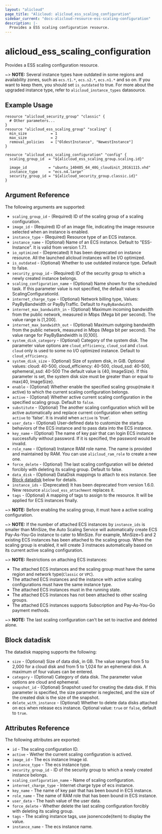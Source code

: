 ```yaml
---
layout: "alicloud"
page_title: "Alicloud: alicloud_ess_scaling_configuration"
sidebar_current: "docs-alicloud-resource-ess-scaling-configuration"
description: |-
  Provides a ESS scaling configuration resource.
---
```


# alicloud\_ess\_scaling\_configuration

Provides a ESS scaling configuration resource.

~> **NOTE:** Several instance types have outdated in some regions and availability zones, such as `ecs.t1.*`, `ecs.s2.*`, `ecs.n1.*` and so on. If you want to keep them, you should set `is_outdated` to true. For more about the upgraded instance type, refer to `alicloud_instance_types` datasource.

## Example Usage

```
resource "alicloud_security_group" "classic" {
  # Other parameters...
}
resource "alicloud_ess_scaling_group" "scaling" {
  min_size           = 1
  max_size           = 2
  removal_policies   = ["OldestInstance", "NewestInstance"]
}

resource "alicloud_ess_scaling_configuration" "config" {
  scaling_group_id  = "${alicloud_ess_scaling_group.scaling.id}"

  image_id          = "ubuntu_140405_64_40G_cloudinit_20161115.vhd"
  instance_type     = "ecs.n4.large"
  security_group_id = "${alicloud_security_group.classic.id}"
}

```

## Argument Reference

The following arguments are supported:

* `scaling_group_id` - (Required) ID of the scaling group of a scaling configuration.
* `image_id` - (Required) ID of an image file, indicating the image resource selected when an instance is enabled.
* `instance_type` - (Required) Resource type of an ECS instance.
* `instance_name` - (Optional) Name of an ECS instance. Default to "ESS-Instance". It is valid from version 1.7.1.
* `io_optimized` - (Deprecated) It has been deprecated on instance resource. All the launched alicloud instances will be I/O optimized.
* `is_outdated` - (Optional) Whether to use outdated instance type. Default to false.
* `security_group_id` - (Required) ID of the security group to which a newly created instance belongs.
* `scaling_configuration_name` - (Optional) Name shown for the scheduled task. If this parameter value is not specified, the default value is ScalingConfigurationId.
* `internet_charge_type` - (Optional) Network billing type, Values: PayByBandwidth or PayByTraffic. Default to `PayByBandwidth`.
* `internet_max_bandwidth_in` - (Optional) Maximum incoming bandwidth from the public network, measured in Mbps (Mega bit per second). The value range is [1,200].
* `internet_max_bandwidth_out` - (Optional) Maximum outgoing bandwidth from the public network, measured in Mbps (Mega bit per second). The value range for PayByBandwidth is [0,100].
* `system_disk_category` - (Optional) Category of the system disk. The parameter value options are `cloud_efficiency`, `cloud_ssd` and `cloud`. `cloud` only is used to some no I/O optimized instance. Default to `cloud_efficiency`.
* `system_disk_size` - (Optional) Size of system disk, in GiB. Optional values: cloud: 40-500, cloud_efficiency: 40-500, cloud_ssd: 40-500, ephemeral_ssd: 40-500 The default value is {40, ImageSize}. If this parameter is set, the system disk size must be greater than or equal to max{40, ImageSize}.
* `enable` - (Optional) Whether enable the specified scaling group(make it active) to which the current scaling configuration belongs.
* `active` - (Optional) Whether active current scaling configuration in the specified scaling group. Default to `false`.
* `substitute` - (Optional) The another scaling configuration which will be active automatically and replace current configuration when setting `active` to 'false'. It is invalid when `active` is 'true'.
* `user_data` - (Optional) User-defined data to customize the startup behaviors of the ECS instance and to pass data into the ECS instance.
* `key_name` - (Optional) The name of key pair that can login ECS instance successfully without password. If it is specified, the password would be invalid.
* `role_name` - (Optional) Instance RAM role name. The name is provided and maintained by RAM. You can use `alicloud_ram_role` to create a new one.
* `force_delete` - (Optional) The last scaling configuration will be deleted forcibly with deleting its scaling group. Default to false.
* `data_disk` - (Optional) DataDisk mappings to attach to ecs instance. See [Block datadisk](#block-datadisk) below for details.
* `instance_ids` - (Deprecated) It has been deprecated from version 1.6.0. New resource `alicloud_ess_attachment` replaces it.
* `tags` - (Optional) A mapping of tags to assign to the resource. It will be applied for ECS instances finally.

~> **NOTE:** Before enabling the scaling group, it must have a active scaling configuration.

~> **NOTE:** If the number of attached ECS instances by `instance_ids` is smaller than MinSize, the Auto Scaling Service will automatically create ECS Pay-As-You-Go instance to cater to MinSize. For example, MinSize=5 and 2 existing ECS instances has been attached to the scaling group. When the scaling group is enabled, it will create 3 instnaces automatically based on its current active scaling configuration.

~> **NOTE:** Restrictions on attaching ECS instances:

   - The attached ECS instances and the scaling group must have the same region and network type(`Classic` or `VPC`).
   - The attached ECS instances and the instance with active scaling configurations must have the same instance type.
   - The attached ECS instances must in the running state.
   - The attached ECS instances has not been attached to other scaling groups.
   - The attached ECS instances supports Subscription and Pay-As-You-Go payment methods.

~> **NOTE:** The last scaling configuration can't be set to inactive and deleted alone.


## Block datadisk

The datadisk mapping supports the following:

* `size` - (Optional) Size of data disk, in GB. The value ranges from 5 to 2,000 for a cloud disk and from 5 to 1,024 for an ephemeral disk. A maximum of four values can be entered. 
* `category` - (Optional) Category of data disk. The parameter value options are cloud and ephemeral.
* `snapshot_id` - (Optional) Snapshot used for creating the data disk. If this parameter is specified, the size parameter is neglected, and the size of the created disk is the size of the snapshot. 
* `delete_with_instance` - (Optional) Whether to delete data disks attached on ecs when release ecs instance. Optional value: `true` or `false`, default to `true`.

## Attributes Reference

The following attributes are exported:

* `id` - The scaling configuration ID.
* `active` - Wether the current scaling configuration is actived.
* `image_id` - The ecs instance Image id.
* `instance_type` - The ecs instance type.
* `security_group_id` - ID of the security group to which a newly created instance belongs.
* `scaling_configuration_name` - Name of scaling configuration.
* `internet_charge_type` - Internet charge type of ecs instance.
* `key_name` - The name of key pair that has been bound in ECS instance.
* `role_name` - The name of RAM role that has been bound in ECS instance.
* `user_data` - The hash value of the user data.
* `force_delete` - Whether delete the last scaling configuration forcibly with deleting its scaling group.
* `tags` - The scaling instance tags, use jsonencode(item) to display the value.
* `instance_name` - The ecs instance name.